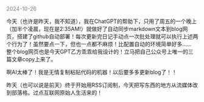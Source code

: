 <span style="color: gray;">2024-10-26</span>

今天（也许是昨天，我不知道），我在ChatGPT的帮助下，只用了周五的一个晚上（加半个凌晨，现在是2:35AM!）就做好了自动同步markdown文本到blog网页，搭建了github自动部署！每次更新完日记手动点一次批处理就可以执行上述两个行为了！虽然要点一下，但也一点都不麻烦！比配置自动的环境简单好多…… 整个blog网页也是今天GPT乙方乖乖给我设计的！立马把自己公众号上唯一的三篇文章copy上来了。

啊AI太棒了！我是无情复制粘贴代码的机器！以后要多多更新blog了！！

昨天（也可以说是前天）终于开始用RSS订阅制，今天把写东西的地方从流媒体改到部落格。过点互联网原始人生活来的！